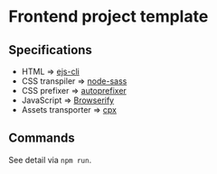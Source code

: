 # Frontend project template

## Specifications

- HTML => [ejs-cli](https://www.npmjs.com/package/ejs-cli)
- CSS transpiler => [node-sass](https://www.npmjs.com/package/node-sass)
- CSS prefixer => [autoprefixer](https://www.npmjs.com/package/autoprefixer)
- JavaScript => [Browserify](https://www.npmjs.com/package/browserify)
- Assets transporter => [cpx](https://www.npmjs.com/package/cpx)

## Commands

See detail via `npm run`.
